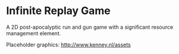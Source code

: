 # Infinite Replay Game
A 2D post-apocalyptic run and gun game with a significant resource management element.

Placeholder graphics: http://www.kenney.nl/assets
